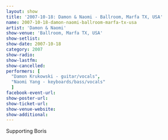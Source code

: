 ```yaml
---
layout: show
title: '2007-10-18: Damon & Naomi - Ballroom, Marfa TX, USA'
name: 2007-10-18-damon-naomi-ballroom-marfa-tx-usa
artist: 'Damon & Naomi'
show-venue: 'Ballroom, Marfa TX, USA'
show-setlist: 
show-date: 2007-10-18
category: 2007
show-radio: 
show-lastfm: 
show-cancelled: 
performers: [
  "Damon Krukowski - guitar/vocals",
  "Naomi Yang - keyboards/bass/vocals"
  ]
facebook-event-url: 
show-poster-url: 
show-ticket-url: 
show-venue-website: 
show-additional: 
---
```


Supporting Boris